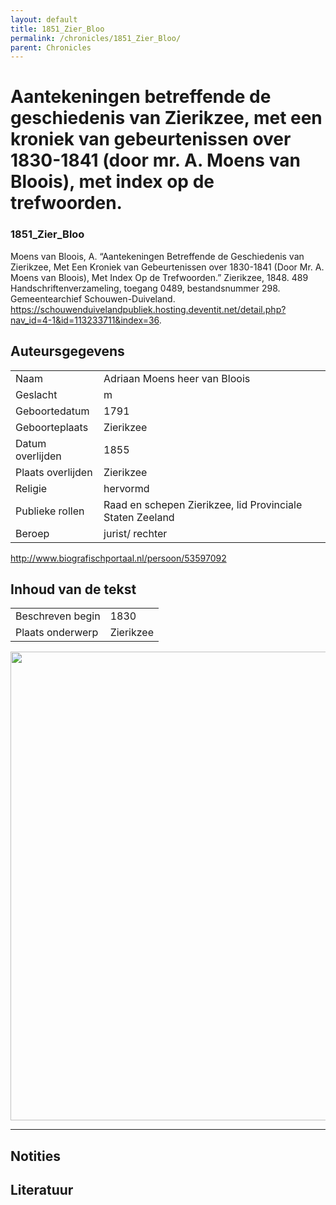 ```yaml
---
layout: default
title: 1851_Zier_Bloo
permalink: /chronicles/1851_Zier_Bloo/
parent: Chronicles
--- 
```



# Aantekeningen betreffende de geschiedenis van Zierikzee, met een kroniek van gebeurtenissen over 1830-1841 (door mr. A. Moens van Bloois), met index op de trefwoorden. 

### 1851_Zier_Bloo 

Moens van Bloois, A. “Aantekeningen Betreffende de Geschiedenis van Zierikzee, Met Een Kroniek van Gebeurtenissen over 1830-1841 (Door Mr. A. Moens van Bloois), Met Index Op de Trefwoorden.” Zierikzee, 1848. 489 Handschriftenverzameling, toegang 0489, bestandsnummer 298. Gemeentearchief Schouwen-Duiveland. https://schouwenduivelandpubliek.hosting.deventit.net/detail.php?nav_id=4-1&id=113233711&index=36. 

## Auteursgegevens 

| | | 
| --------------- | --------------- |
| Naam | Adriaan Moens heer van Bloois | 
| Geslacht | m | 
| Geboortedatum | 1791 | 
| Geboorteplaats | Zierikzee | 
| Datum overlijden | 1855 | 
| Plaats overlijden | Zierikzee | 
| Religie | hervormd | 
| Publieke rollen | Raad en schepen Zierikzee, lid Provinciale Staten Zeeland | 
| Beroep | jurist/ rechter | 
http://www.biografischportaal.nl/persoon/53597092

## Inhoud van de tekst 

| | | 
| --------------- | --------------- | 
| Beschreven begin | 1830 | 
| Plaats onderwerp | Zierikzee | 

[<img src="..\..\barplots_chronicles\1851_Zier_Bloo.jpg" width="750"/>](..\..\barplots_chronicles\1851_Zier_Bloo.jpg) 

****

## Notities 

## Literatuur 


